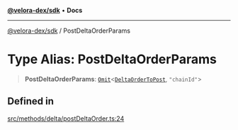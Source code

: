 [**@velora-dex/sdk**](../README.md) • **Docs**

***

[@velora-dex/sdk](../globals.md) / PostDeltaOrderParams

# Type Alias: PostDeltaOrderParams

> **PostDeltaOrderParams**: [`Omit`](../-internal-/type-aliases/Omit.md)\<[`DeltaOrderToPost`](../-internal-/type-aliases/DeltaOrderToPost.md), `"chainId"`\>

## Defined in

[src/methods/delta/postDeltaOrder.ts:24](https://github.com/paraswap/paraswap-sdk/blob/master/src/methods/delta/postDeltaOrder.ts#L24)
